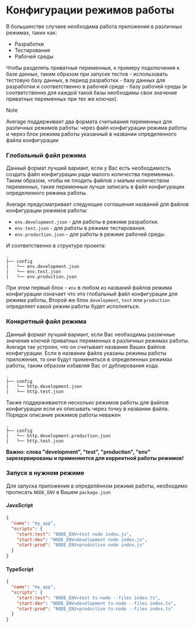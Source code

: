 # Конфигурации режимов работы
В большинстве случаев необходима работа приложения в различных режимах, таких как:
- Разработки
- Тестирования
- Рабочей среды

Чтобы разделять приватные переменные, к примеру подключения к базе данных, таким образом при запуске тестов -
использовать тестовую базу данных, в период разработки - базу данных для разработки и соответственно в рабочей среде -
базу рабочей среды (и соответственно для каждой такой базы необходимы свои значение приватных переменных при тех же ключах). <br/>

> [!NOTE]
> Average поддерживает два формата считывания переменных для различных режимов работы: через файл конфигурации режима работы и через блок
режима работы указанный в названии определенного файла конфигурации

### Глобальный файл режима
Данный формат лучший вариант, если у Вас есть необходимость создать файл конфигурации ради малого количества переменных.
Таким образом, чтобы не плодить файлов з малым количеством переменных, такие переменные лучше записать в файл конфигурации определенного режима работы.

Average предусматривает следующие соглашения названий для файлов конфигурации режимов работы:
- `env.development.json` - для работы в режиме разработки.
- `env.test.json` - для работы в режиме тестирования.
- `env.production.json` - для работы в режиме рабочей среды.

И соответственно в структуре проекта:
```
.
├── config
|   └── env.development.json
|   └── env.test.json
|   └── env.production.json
```
При этом первый блок - `env` в любом из названий файлов режима конфигурации означает что это глобальный файл конфигурации для режима работы,
Второй же блок `development`, `test` или `production` определяет какой режим работы будет исполняться.

### Конкретный файл режима
Данный формат лучший вариант, если Вас необходимы различные значения ключей приватных переменных в различных режимах работы.
Average так устроен, что он считывает название Ваших файлов конфигурации. Если в названии файла указаны режимы работы
приложения, то они будут применяться в определенных режимах работы, таким образом избавляя Вас от дублирования кода.
```
.
├── config
|   └── http.development.json
|   └── http.test.json
```
Также поддерживаются несколько режимов работы для файлов конфигурации если их описывать через точку в названии файла.
Порядок описание режимов работы неважен
```
.
├── config
|   └── http.development.production.json
|   └── http.test.json
```

**Важно: слова "development", "test", "production", "env" зарезервированы и применяются для корректной работы режимов!**

### Запуск в нужном режиме
Для запуска приложения в определённом режиме работы, необходимо прописать `NODE_ENV` в Вашем `package.json`

<!-- tabs:start -->

#### **JavaScript**
```json
{
  "name": "my_app",
  "scripts": {
    "start:test": "NODE_ENV=test node index.js",
    "start:dev": "NODE_ENV=development node index.js",
    "start:prod": "NODE_ENV=production node index.js"
  }
}
```
#### **TypeScript**

```json
{
  "name": "my_app",
  "scripts": {
    "start:test": "NODE_ENV=test ts-node --files index.ts",
    "start:dev": "NODE_ENV=development ts-node --files index.ts",
    "start:prod": "NODE_ENV=production ts-node --files index.ts"
  }
}
```
<!-- tabs:end -->